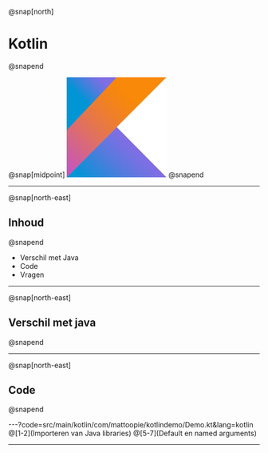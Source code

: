 @snap[north]
# Kotlin
@snapend

@snap[midpoint]
<img src="presentation/assets/logo.png" width="200" height="200" alt="Kotlin logo"/>
@snapend

---
@snap[north-east]
## Inhoud
@snapend

* Verschil met Java
* Code
* Vragen

---
@snap[north-east]
## Verschil met java
@snapend

---
@snap[north-east]
## Code
@snapend

---?code=src/main/kotlin/com/mattoopie/kotlindemo/Demo.kt&lang=kotlin
@[1-2](Importeren van Java libraries)
@[5-7](Default en named arguments)


---
